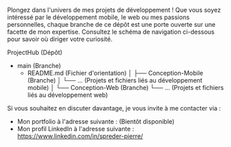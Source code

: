 Plongez dans l'univers de mes projets de développement ! Que vous soyez intéressé par le développement mobile, le web ou mes passions personnelles, chaque branche de ce dépôt est une porte ouverte sur une facette de mon expertise. Consultez le schéma de navigation ci-dessous pour savoir où diriger votre curiosité.

ProjectHub (Dépôt)
-  main (Branche)
    - README.md (Fichier d'orientation)
│
├── Conception-Mobile (Branche)
│   └── ... (Projets et fichiers liés au développement mobile)
│
└── Conception-Web (Branche)
    └── ... (Projets et fichiers liés au développement web)

Si vous souhaitez en discuter davantage, je vous invite à me contacter via :
  - Mon portfolio à l'adresse suivante : (Bientôt disponible)
  - Mon profil LinkedIn à l'adresse suivante : https://www.linkedin.com/in/spreder-pierre/
